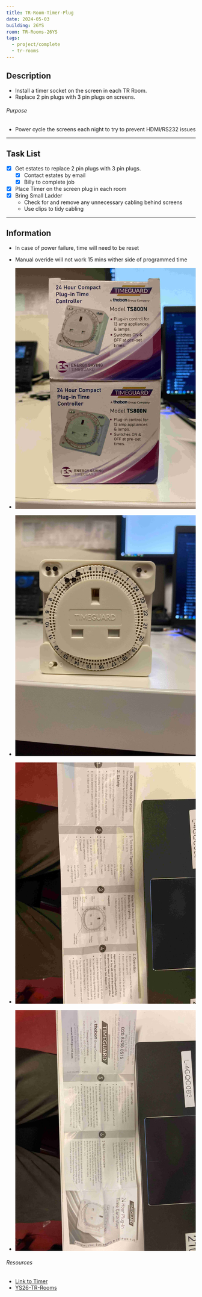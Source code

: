 ```yaml
---
title: TR-Room-Timer-Plug
date: 2024-05-03
building: 26YS
room: TR-Rooms-26YS
tags:
  - project/complete
  - tr-rooms
---
```


## Description

- Install a timer socket on the screen in each TR Room.
- Replace 2 pin plugs with 3 pin plugs on screens.

###### Purpose
- Power cycle the screens each night to try to prevent HDMI/RS232 issues

---

## Task List

- [x] Get estates to replace 2 pin plugs with 3 pin plugs.
	- [x] Contact estates by email
	- [x] Billy to complete job
- [x] Place Timer on the screen plug in each room
- [x] Bring Small Ladder 
	- Check for and remove any unnecessary cabling behind screens
	- Use clips to tidy cabling

---
## Information

- In case of power failure, time will need to be reset
- Manual overide will not work 15 mins wither side of programmed time

- ![ |200](../Attachments/Timer-Plug-Box.jpg)
- ![ |200](../Attachments/Timer-Plug-Pic.jpg)
- ![ |200](../Attachments/Timer-Plug-Manual2.jpg)
- ![ |200](../Attachments/Timer-Plug-Manual1.jpg)


###### Resources
- [Link to Timer](https://ie.rs-online.com/web/p/plug-in-timers/1716224?gb=s)
- [YS26-TR-Rooms](../../03-Resources/Rooms/YS26-TR-Rooms.md)